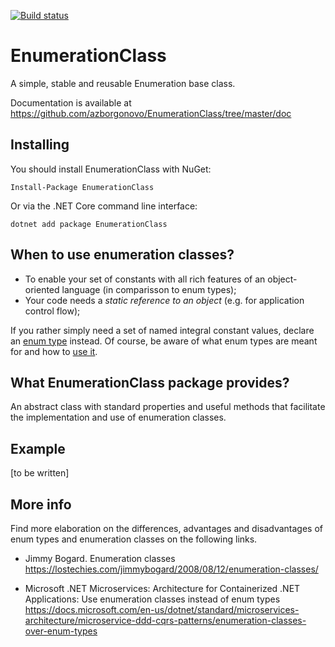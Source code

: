 [![Build status](https://ci.appveyor.com/api/projects/status/h7bt0gkq33oidhto?svg=true)](https://ci.appveyor.com/project/AndreBorgonovo/enumerationclass)

# EnumerationClass

A simple, stable and reusable Enumeration base class.

Documentation is available at https://github.com/azborgonovo/EnumerationClass/tree/master/doc

## Installing

You should install EnumerationClass with NuGet:

    Install-Package EnumerationClass

Or via the .NET Core command line interface:

    dotnet add package EnumerationClass

## When to use enumeration classes?

- To enable your set of constants with all rich features of an object-oriented language (in comparisson to enum types);
- Your code needs a *static reference to an object* (e.g. for application control flow);

If you rather simply need a set of named integral constant values, declare an [enum type](https://docs.microsoft.com/en-us/dotnet/csharp/language-reference/keywords/enum) instead. Of course, be aware of what enum types are meant for and how to [use it](https://docs.microsoft.com/en-us/dotnet/csharp/language-reference/keywords/enum#robust-programming).

## What EnumerationClass package provides?

An abstract class with standard properties and useful methods that facilitate the implementation and use of enumeration classes.

## Example

[to be written]

## More info

Find more elaboration on the differences, advantages and disadvantages of enum types and enumeration classes on the following links.

- Jimmy Bogard. Enumeration classes
https://lostechies.com/jimmybogard/2008/08/12/enumeration-classes/

- Microsoft .NET Microservices: Architecture for Containerized .NET Applications: Use enumeration classes instead of enum types
https://docs.microsoft.com/en-us/dotnet/standard/microservices-architecture/microservice-ddd-cqrs-patterns/enumeration-classes-over-enum-types